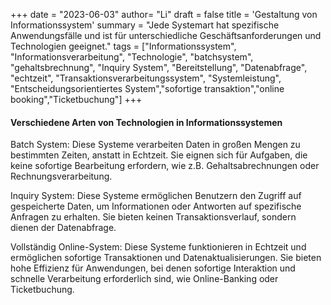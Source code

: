 +++
date = "2023-06-03"
author= "Li"
draft = false
title = 'Gestaltung von Informationssystem'
summary = "Jede Systemart hat spezifische Anwendungsfälle und ist für unterschiedliche Geschäftsanforderungen und Technologien geeignet."
tags = ["Informationssystem", "Informationsverarbeitung", "Technologie", "batchsystem", "gehaltsbrechnung", "Inquiry System", "Bereitstellung", "Datenabfrage", "echtzeit", "Transaktionsverarbeitungssystem", "Systemleistung", "Entscheidungsorientiertes System","sofortige transaktion","online booking","Ticketbuchung"]
+++

####  Verschiedene Arten von Technologien in Informationssystemen

Batch System: Diese Systeme verarbeiten Daten in großen Mengen zu bestimmten Zeiten, anstatt in Echtzeit. Sie eignen sich für Aufgaben, die keine sofortige Bearbeitung erfordern, wie z.B. Gehaltsabrechnungen oder Rechnungsverarbeitung.

Inquiry System: Diese Systeme ermöglichen Benutzern den Zugriff auf gespeicherte Daten, um Informationen oder Antworten auf spezifische Anfragen zu erhalten. Sie bieten keinen Transaktionsverlauf, sondern dienen der Datenabfrage.

Vollständig Online-System: Diese Systeme funktionieren in Echtzeit und ermöglichen sofortige Transaktionen und Datenaktualisierungen. Sie bieten hohe Effizienz für Anwendungen, bei denen sofortige Interaktion und schnelle Verarbeitung erforderlich sind, wie Online-Banking oder Ticketbuchung.